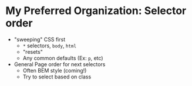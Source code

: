 # My Preferred Organization: Selector order

- "sweeping" CSS first
  - `*` selectors, `body`, `html`
  - "resets"
  - Any common defaults (Ex: `p`, etc)
- General Page order for next selectors
  - Often BEM style (coming!)
  - Try to select based on class

